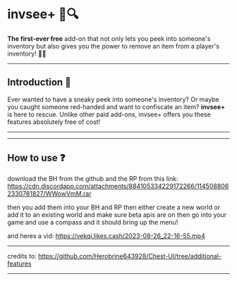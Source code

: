 # invsee+ 🎒🔍


**The first-ever free** add-on that not only lets you peek into someone's inventory but also gives you the power to remove an item from a player's inventory! 🌟🎉

---

## Introduction 📜

Ever wanted to have a sneaky peek into someone's inventory? Or maybe you caught someone red-handed and want to confiscate an item? **invsee+** is here to rescue. Unlike other paid add-ons, invsee+ offers you these features absolutely free of cost!

---

---

## How to use ❓

download the BH from the github and the RP from this link:
https://cdn.discordapp.com/attachments/884105334229172266/1145088062330781827/WWowVmM.rar

then you add them into your BH and RP then either create a new world or add it to an existing world and make sure beta apis are on then go into your game and use a compass and it should bring up the menu!

and heres a vid:
https://vekqi.likes.cash/2023-08-26_22-16-55.mp4

---

credits to:
https://github.com/Herobrine643928/Chest-UI/tree/additional-features

---
